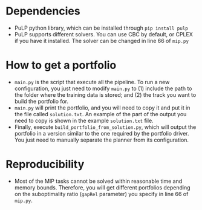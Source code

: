 # Dependencies
* PuLP python library, which can be installed through `pip install pulp`
* PuLP supports different solvers. You can use CBC by default, or CPLEX if you have it installed. The solver can be changed in line 66 of `mip.py`

# How to get a portfolio
* `main.py` is the script that execute all the pipeline. To run a new configuration, you just need to modify `main.py` to (1) include the path to the folder where the training data is stored; and (2) the track you want to build the portfolio for.
* `main.py` will print the portfolio, and you will need to copy it and put it in the file called `solution.txt`. An example of the part of the output you need to copy is shown in the example `solution.txt` file.
* Finally, execute `build_portfolio_from_solution.py`, which will output the portfolio in a version similar to the one required by the portfolio driver. You just need to manually separate the planner from its configuration.

# Reproducibility
* Most of the MIP tasks cannot be solved within reasonable time and memory bounds. Therefore, you will get different portfolios depending on the suboptimality ratio (`gapRel` parameter) you specify in line 66 of `mip.py`.
